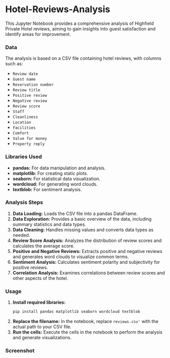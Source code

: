 # Hotel-Reviews-Analysis
This Jupyter Notebook provides a comprehensive analysis of Highfield Private Hotel reviews, aiming to gain insights into guest satisfaction and identify areas for improvement.

### **Data**
The analysis is based on a CSV file containing hotel reviews, with columns such as:

* `Review date`
* `Guest name`
* `Reservation number`
* `Review title`
* `Positive review`
* `Negative review`
* `Review score`
* `Staff`
* `Cleanliness`
* `Location`
* `Facilities`
* `Comfort`
* `Value for money`
* `Property reply`

### **Libraries Used**
* **pandas:** For data manipulation and analysis.
* **matplotlib:** For creating static plots.
* **seaborn:** For statistical data visualization.
* **wordcloud:** For generating word clouds.
* **textblob:** For sentiment analysis.

### **Analysis Steps**
1. **Data Loading:** Loads the CSV file into a pandas DataFrame.
2. **Data Exploration:** Provides a basic overview of the data, including summary statistics and data types.
3. **Data Cleaning:** Handles missing values and converts data types as needed.
4. **Review Score Analysis:** Analyzes the distribution of review scores and calculates the average score.
5. **Positive and Negative Reviews:** Extracts positive and negative reviews and generates word clouds to visualize common terms.
6. **Sentiment Analysis:** Calculates sentiment polarity and subjectivity for positive reviews.
7. **Correlation Analysis:** Examines correlations between review scores and other aspects of the hotel.

### **Usage**
1. **Install required libraries:**
   ```bash
   pip install pandas matplotlib seaborn wordcloud textblob
   ```
2. **Replace the filename:** In the notebook, replace `reviews.csv'` with the actual path to your CSV file.
3. **Run the cells:** Execute the cells in the notebook to perform the analysis and generate visualizations.

### **Screenshot**

[](img.png)

